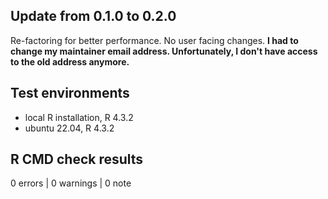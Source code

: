 ## Update from 0.1.0 to 0.2.0
Re-factoring for better performance.
No user facing changes.
**I had to change my maintainer email address. Unfortunately, I don't have access to the old address anymore.**

## Test environments
* local R installation, R 4.3.2
* ubuntu 22.04, R 4.3.2

## R CMD check results

0 errors | 0 warnings | 0 note

